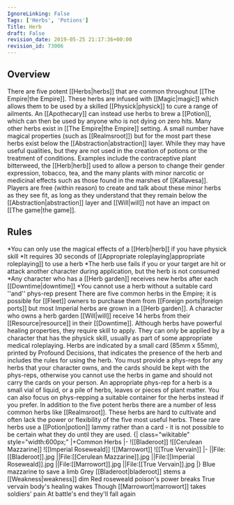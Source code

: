```yaml
---
IgnoreLinking: False
Tags: ['Herbs', 'Potions']
Title: Herb
draft: False
revision_date: 2019-05-25 21:17:36+00:00
revision_id: 73006
---
```


## Overview
There are five potent [[Herbs|herbs]] that are common throughout [[The Empire|the Empire]]. These herbs are infused with [[Magic|magic]] which allows them to be used by a skilled [[Physick|physick]] to cure a range of ailments.
An [[Apothecary]] can instead use herbs to brew a [[Potion]], which can then be used by anyone who is not dying on zero hits.
Many other herbs exist in [[The Empire|the Empire]] setting. A small number have magical properties (such as [[Realmsroot]]) but for the most part these herbs exist below the [[Abstraction|abstraction]] layer. While they may have useful qualities, but they are not used in the creation of potions or the treatment of conditions. Examples include the contraceptive plant bitterweed, the [[Herb|herb]] used to allow a person to change their gender expression, tobacco, tea, and the many plants with minor narcotic or medicinal effects such as those found in the marshes of [[Kallavesa]]. Players are free (within reason) to create and talk about these minor herbs as they see fit, as long as they understand that they remain below the [[Abstraction|abstraction]] layer and [[Will|will]] not have an impact on [[The game|the game]].
## Rules
*You can only use the magical effects of a [[Herb|herb]] if you have physick skill
*It requires 30 seconds of [[Appropriate roleplaying|appropriate roleplaying]] to use a herb
*The herb use fails if you or your target are hit or attack another character during application, but the herb is not consumed
*Any character who has a [[Herb garden]] receives new herbs after each [[Downtime|downtime]]
*You cannot use a herb without a suitable card ''and'' phys-rep present
There are five common herbs in the Empire; it is possible for [[Fleet]] owners to purchase them from [[Foreign ports|foreign ports]] but most Imperial herbs are grown in a [[Herb garden]]. A character who owns a herb garden [[Will|will]] receive 14 herbs from their [[Resource|resource]] in their [[Downtime]].
Although herbs have powerful healing properties, they require skill to apply. They can only be applied by a character that has the physick skill, usually as part of some appropriate medical roleplaying.
Herbs are indicated by a small card (85mm x 55mm), printed by Profound Decisions, that indicates the presence of the herb and includes the rules for using the herb. You must provide a phys-reps for any herbs that your character owns, and the cards should be kept with the phys-reps, otherwise you cannot use the herbs in game and should not carry the cards on your person.
An appropriate phys-rep for a herb is a small vial of liquid, or a pile of herbs, leaves or pieces of plant matter. You can also focus on phys-repping a suitable container for the herbs instead if you prefer.
In addition to the five potent herbs there are a number of less common herbs like [[Realmsroot]]. These herbs are hard to cultivate and often lack the power or flexibility of the five most useful herbs. These rare herbs use a [[Potion|potion]] lammy rather than a card - it is not possible to be certain what they do until they are used.
{| class="wikitable" style="width:600px;"
|+Common Herbs
|-
![[Bladeroot]]
![[Cerulean Mazzarine]]
![[Imperial Roseweald]]
![[Marrowort]]
![[True Vervain]]
|-
||File:[[Bladeroot]].jpg
||File:[[Cerulean Mazzarine]].jpg
||File:[[Imperial Roseweald]].jpg
||File:[[Marrowort]].jpg
||File:[[True Vervain]].jpg
|}
Blue mazzarine to save a limb
Grey [[Bladeroot|bladeroot]] stems a [[Weakness|weakness]] dim
Red roseweald poison's power breaks
True vervain body's healing wakes
Though [[Marrowort|marrowort]] takes soldiers' pain
At battle's end they'll fall again